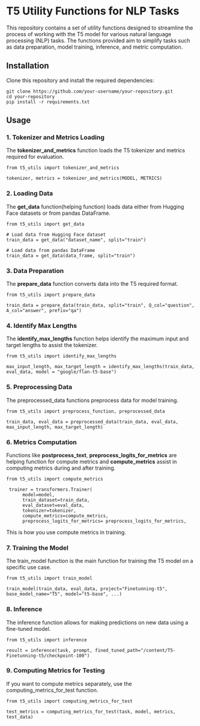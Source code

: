 # T5 Utility Functions for NLP Tasks

This repository contains a set of utility functions designed to streamline the process of working with the T5 model for various natural language processing (NLP) tasks. The functions provided aim to simplify tasks such as data preparation, model training, inference, and metric computation.

## Installation

Clone this repository and install the required dependencies:

```
git clone https://github.com/your-username/your-repository.git
cd your-repository
pip install -r requirements.txt
```
## Usage

### 1. Tokenizer and Metrics Loading

The **tokenizer_and_metrics** function loads the T5 tokenizer and metrics required for evaluation.

```
from t5_utils import tokenizer_and_metrics

tokenizer, metrics = tokenizer_and_metrics(MODEL, METRICS)
```

### 2. Loading Data

The **get_data** function(helping function) loads data either from Hugging Face datasets or from pandas DataFrame.

```
from t5_utils import get_data

# Load data from Hugging Face dataset
train_data = get_data("dataset_name", split="train")

# Load data from pandas DataFrame
train_data = get_data(data_frame, split="train")
```

### 3. Data Preparation

The **prepare_data** function converts data into the T5 required format.

```
from t5_utils import prepare_data

train_data = prepare_data(train_data, split="train", Q_col="question", A_col="answer", prefix="qa")

```

### 4. Identify Max Lengths

The **identify_max_lengths** function helps identify the maximum input and target lengths to assist the tokenizer.

```
from t5_utils import identify_max_lengths

max_input_length, max_target_length = identify_max_lengths(train_data, eval_data, model = "google/flan-t5-base")

```

### 5. Preprocessing Data

The preprocessed_data functions preprocess data for model training.

```
from t5_utils import preprocess_function, preprocessed_data

train_data, eval_data = preprocessed_data(train_data, eval_data, max_input_length, max_target_length)
```
### 6. Metrics Computation

Functions like **postprocess_text**, **preprocess_logits_for_metrics** are helping function for compute metrics and **compute_metrics** assist in computing metrics during and after training.

```
from t5_utils import compute_metrics

 trainer = transformers.Trainer(
      model=model,
      train_dataset=train_data,
      eval_dataset=eval_data,
      tokenizer=tokenizer,
      compute_metrics=compute_metrics,
      preprocess_logits_for_metrics= preprocess_logits_for_metrics,
```
This is how you use compute metrics in training.

### 7. Training the Model

The train_model function is the main function for training the T5 model on a specific use case.

```
from t5_utils import train_model

train_model(train_data, eval_data, project="Finetunning-t5", base_model_name="T5", model="t5-base", ...)
```
### 8. Inference

The inference function allows for making predictions on new data using a fine-tuned model.

```
from t5_utils import inference

result = inference(task, prompt, fined_tuned_path="/content/T5-Finetunning-t5/checkpoint-100")
```

### 9. Computing Metrics for Testing

If you want to compute metrics separately, use the computing_metrics_for_test function.

```
from t5_utils import computing_metrics_for_test

test_metrics = computing_metrics_for_test(task, model, metrics, test_data)
```

